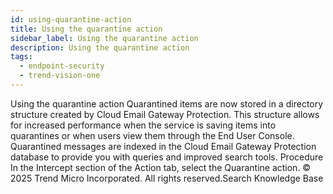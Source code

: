 ```yaml
---
id: using-quarantine-action
title: Using the quarantine action
sidebar_label: Using the quarantine action
description: Using the quarantine action
tags:
  - endpoint-security
  - trend-vision-one
---
```


 Using the quarantine action Quarantined items are now stored in a directory structure created by Cloud Email Gateway Protection. This structure allows for increased performance when the service is saving items into quarantines or when users view them through the End User Console. Quarantined messages are indexed in the Cloud Email Gateway Protection database to provide you with queries and improved search tools. Procedure In the Intercept section of the Action tab, select the Quarantine action. © 2025 Trend Micro Incorporated. All rights reserved.Search Knowledge Base